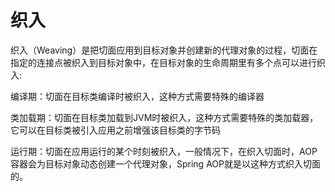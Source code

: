 # 织入

织入（Weaving）是把切面应用到目标对象并创建新的代理对象的过程，切面在指定的连接点被织入到目标对象中，在目标对象的生命周期里有多个点可以进行织入:

编译期：切面在目标类编译时被织入，这种方式需要特殊的编译器

类加载期：切面在目标类加载到JVM时被织入，这种方式需要特殊的类加载器，它可以在目标类被引入应用之前增强该目标类的字节码

运行期：切面在应用运行的某个时刻被织入，一般情况下，在织入切面时，AOP容器会为目标对象动态创建一个代理对象，Spring AOP就是以这种方式织入切面的。
